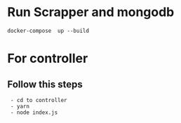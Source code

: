 # Run Scrapper and mongodb

  `docker-compose  up --build`

# For controller 

   ## Follow this steps 


     - cd to controller 
     - yarn 
     - node index.js